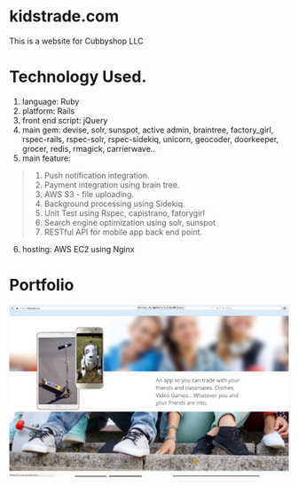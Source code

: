 # kidstrade.com

This is a website for Cubbyshop LLC

# Technology Used.

1. language: Ruby
2. platform: Rails
3. front end script: jQuery
4. main gem: devise, solr, sunspot, active admin, braintree, factory_girl, rspec-rails, rspec-solr, rspec-sidekiq, unicorn, geocoder, doorkeeper, grocer, redis, rmagick, carrierwave..
5. main feature: 
>1. Push notification integration.
>2. Payment integration using brain tree.
>3. AWS S3 - file uploading.
>4. Background processing using Sidekiq.
>5. Unit Test using Rspec, capistrano, fatorygirl
>6. Search engine optimization using solr, sunspot
>7. RESTful API for mobile app back end point.

6. hosting: AWS EC2 using Nginx

# Portfolio

![Alt text](kids.png)
